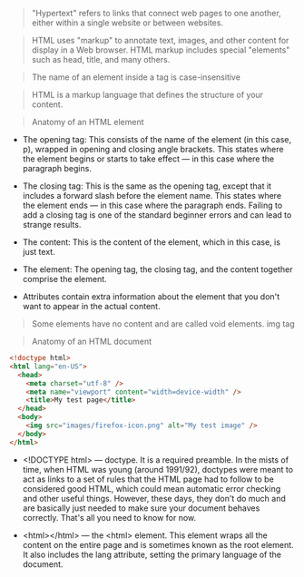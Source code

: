>"Hypertext" refers to links that connect web pages to one another, either within a single website or between websites.

>HTML uses "markup" to annotate text, images, and other content for display in a Web browser. HTML markup includes special "elements" such as head, title,  and many others.

>The name of an element inside a tag is case-insensitive

>HTML is a markup language that defines the structure of your content.

>Anatomy of an HTML element

 - The opening tag: This consists of the name of the element (in this case, p), wrapped in opening and closing angle brackets. This states where the element begins or starts to take effect — in this case where the paragraph begins.

 - The closing tag: This is the same as the opening tag, except that it includes a forward slash before the element name. This states where the element ends — in this case where the paragraph ends. Failing to add a closing tag is one of the standard beginner errors and can lead to strange results.

 - The content: This is the content of the element, which in this case, is just text.

 - The element: The opening tag, the closing tag, and the content together comprise the element.

 - Attributes contain extra information about the element that you don't want to appear in the actual content.

>Some elements have no content and are called void elements. img tag

>Anatomy of an HTML document

```html
<!doctype html>
<html lang="en-US">
  <head>
    <meta charset="utf-8" />
    <meta name="viewport" content="width=device-width" />
    <title>My test page</title>
  </head>
  <body>
    <img src="images/firefox-icon.png" alt="My test image" />
  </body>
</html>
```

- \<!DOCTYPE html> — doctype. It is a required preamble. In the mists of time, when HTML was young (around 1991/92), doctypes were meant to act as links to a set of rules that the HTML page had to follow to be considered good HTML, which could mean automatic error checking and other useful things. However, these days, they don't do much and are basically just needed to make sure your document behaves correctly. That's all you need to know for now.

- \<html>\</html> — the \<html> element. This element wraps all the content on the entire page and is sometimes known as the root element. It also includes the lang attribute, setting the primary language of the document.